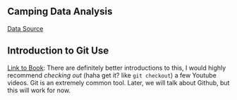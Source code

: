 ## Camping Data Analysis

[Data Source](https://ridb.recreation.gov/download)

## Introduction to Git Use

[Link to Book](https://git-scm.com/book/en/v2): There are definitely better introductions to this, I would highly recommend *checking out* (haha get it? like `git checkout`) a few Youtube videos. Git is an extremely common tool. Later, we will talk about Github, but this will work for now.